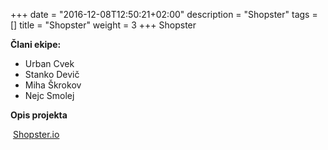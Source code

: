 +++
date = "2016-12-08T12:50:21+02:00"
description = "Shopster"
tags = []
title = "Shopster"
weight = 3
+++
Shopster
<!--more-->

**Člani ekipe:**

- Urban Cvek
- Stanko Devič
- Miha Škrokov
- Nejc Smolej

**Opis projekta**


<i class="fa fa-home fa-fw">&nbsp;</i>[Shopster.io](https://shopster.io)